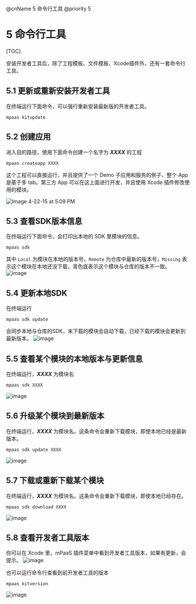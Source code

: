 @cnName 5 命令行工具
@priority 5

# 5 命令行工具

[TOC]

安装开发者工具后，除了工程模板、文件模板、Xcode插件外，还有一套命令行工具。

## 5.1 更新或重新安装开发者工具

在终端运行下面命令，可以强行重新安装最新版的开发者工具。

```
mpaas kitupdate
```

## 5.2 创建应用

进入目的路径，使用下面命令创建一个名字为 ___XXXX___ 的工程
```Shell
mpaas createapp XXXX
```

这个工程可以直接运行，并且提供了一个 Demo 子应用和服务的例子，整个 App 是基于多 tab。第三方 App 可以在这上面进行开发，并且使用 Xcode 插件修改使用的模块。

![Image 4-22-15 at 5.09 PM](https://t.alipayobjects.com/images/rmsweb/T1Yo0fXdNXXXXXXXXX.jpg)

## 5.3 查看SDK版本信息

在终端运行下面命令，会打印出本地的 SDK 里模块的信息。

```
mpaas sdk
```
其中 `Local` 为模块在本地的版本号，`Remote` 为仓库中最新的版本号，`Missing` 表示这个模块在本地还没下载，青色底表示这个模块与仓库的版本不一致。
![image](https://os.alipayobjects.com/rmsportal/DLuXQrDMFPoIIQW.png)


## 5.4 更新本地SDK

在终端运行

```
mpaas sdk update
```
会同步本地与仓库的SDK，未下载的模块会自动下载，已经下载的模块会更新到最新版本。
![image](https://os.alipayobjects.com/rmsportal/iwKVnIuIRKWsNsU.png)

## 5.5 查看某个模块的本地版本与更新信息

在终端运行，___XXXX___ 为模块名

```
mpaas sdk XXXX
```
![image](https://os.alipayobjects.com/rmsportal/NciODqQOwnLysDg.png)

## 5.6 升级某个模块到最新版本

在终端运行，___XXXX___ 为模块名。这条命令会重新下载模块，即使本地已经是最新版本。

```
mpaas sdk update XXXX
```
![image](https://os.alipayobjects.com/rmsportal/xKembRCaBDkjyTu.png)

## 5.7 下载或重新下载某个模块

在终端运行，___XXXX___ 为模块名。这条命令会重新下载模块，即使本地已经存在。

```
mpaas sdk download XXXX
```
![image](https://os.alipayobjects.com/rmsportal/kUlPNLSfbJxZfXa.png)

## 5.8 查看开发者工具版本

你可以在 Xcode 里，mPaaS 插件菜单中看到开发者工具版本，如果有更新，会提示。
![image](https://os.alipayobjects.com/rmsportal/KprSmOoKgPAuegC.png)

也可以运行命令行查看到前开发者工具的版本

```
mpaas kitversion
```

![image](https://os.alipayobjects.com/rmsportal/qmHnxsERPKOWEZL.png)